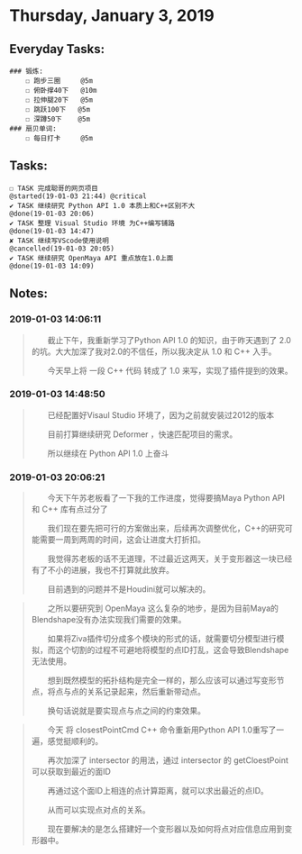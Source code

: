 # Thursday, January 3, 2019

## Everyday Tasks:
    ### 锻炼:
        ☐ 跑步三圈     @5m
        ☐ 俯卧撑40下   @10m
        ☐ 拉伸腿20下   @5m
        ☐ 跳跃100下   @5m
        ☐ 深蹲50下    @5m 
    ### 扇贝单词:
        ☐ 每日打卡     @5m

## Tasks:
    ☐ TASK 完成聪哥的网页项目                                                       @started(19-01-03 21:44) @critical 
    ✔ TASK 继续研究 Python API 1.0 本质上和C++区别不大                                 @done(19-01-03 20:06)
    ✔ TASK 整理 Visual Studio 环境 为C++编写铺路                                    @done(19-01-03 14:47)
    ✘ TASK 继续写VScode使用说明                                                   @cancelled(19-01-03 20:05)
    ✔ TASK 继续研究 OpenMaya API 重点放在1.0上面                                     @done(19-01-03 14:09)

## Notes:

### 2019-01-03 14:06:11
> &emsp;&emsp;截止下午，我重新学习了Python API 1.0 的知识，由于昨天遇到了 2.0 的坑。大大加深了我对2.0的不信任，所以我决定从 1.0 和 C++ 入手。
>
> &emsp;&emsp;今天早上将 一段 C++ 代码 转成了 1.0 来写，实现了插件提到的效果。
>

### 2019-01-03 14:48:50
> &emsp;&emsp;已经配置好Visaul Studio 环境了，因为之前就安装过2012的版本
>
> &emsp;&emsp;目前打算继续研究 Deformer ，快速匹配项目的需求。
>
> &emsp;&emsp;所以继续在 Python API 1.0 上奋斗
>

### 2019-01-03 20:06:21
> &emsp;&emsp;今天下午苏老板看了一下我的工作进度，觉得要搞Maya Python API 和 C++ 库有点过分了
>
> &emsp;&emsp;我们现在要先把可行的方案做出来，后续再次调整优化，C++的研究可能需要一周到两周的时间，这会让进度大打折扣。
>
> &emsp;&emsp;我觉得苏老板的话不无道理，不过最近这两天，关于变形器这一块已经有了不小的进展，我也不打算就此放弃。
>
> &emsp;&emsp;目前遇到的问题并不是Houdini就可以解决的。
>

> &emsp;&emsp;之所以要研究到 OpenMaya 这么复杂的地步，是因为目前Maya的Blendshape没有办法实现我们需要的效果。
>
> &emsp;&emsp;如果将Ziva插件切分成多个模块的形式的话，就需要切分模型进行模拟，而这个切割的过程不可避地将模型的点ID打乱，这会导致Blendshape无法使用。
>
> &emsp;&emsp;想到既然模型的拓扑结构是完全一样的，那么应该可以通过写变形节点，将点与点的关系记录起来，然后重新带动点。
>
> &emsp;&emsp;换句话说就是要实现点与点之间的约束效果。
>

> &emsp;&emsp;今天 将 closestPointCmd C++ 命令重新用Python API 1.0重写了一遍，感觉挺顺利的。
>
> &emsp;&emsp;再次加深了 intersector 的用法，通过 intersector 的 getCloestPoint 可以获取到最近的面ID
>
> &emsp;&emsp;再通过这个面ID上相连的点计算距离，就可以求出最近的点ID。
>
> &emsp;&emsp;从而可以实现点对点的关系。
>
> &emsp;&emsp;现在要解决的是怎么搭建好一个变形器以及如何将点对应信息应用到变形器中。